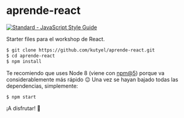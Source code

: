 # aprende-react

[![Standard - JavaScript Style Guide](https://cdn.rawgit.com/feross/standard/master/badge.svg)](https://github.com/feross/standard)

Starter files para el workshop de React.

```sh
$ git clone https://github.com/kutyel/aprende-react.git
$ cd aprende-react
$ npm install
```

Te recomiendo que uses Node 8 (viene con [npm@5](http://blog.npmjs.org/post/161081169345/v500)) porque va considerablemente más rápido :wink:
Una vez se hayan bajado todas las dependencias, simplemente:

```sh
$ npm start
```

¡A disfrutar! :tada:
